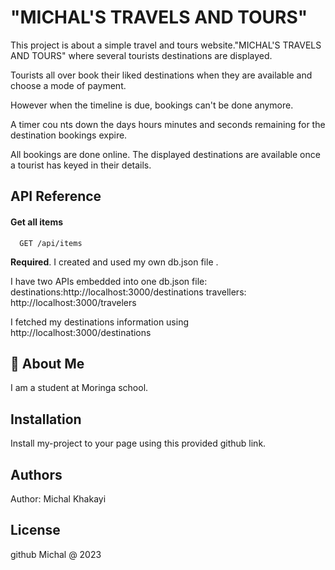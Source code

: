 
# "MICHAL'S TRAVELS AND TOURS"

This project is about a simple travel and tours website."MICHAL'S TRAVELS AND TOURS" where several tourists destinations are displayed.

Tourists all over book their liked destinations when they are available and choose a mode of payment.

However when the timeline is due, bookings can't be done anymore.

A timer cou nts down the days hours minutes and seconds remaining for the destination bookings expire.

All bookings are done online.
The displayed destinations are available once a tourist has keyed in their details.
## API Reference

#### Get all items

```http
  GET /api/items
```
**Required**. 
I created and used my own db.json file .

I have two APIs embedded into one db.json file:
destinations:http://localhost:3000/destinations
travellers: http://localhost:3000/travelers

I fetched my destinations information using 
  http://localhost:3000/destinations



## 🚀 About Me

I am a student at Moringa school.


## Installation

Install my-project to your page using this provided github link.

    
## Authors

Author: Michal Khakayi

## License

github Michal @ 2023